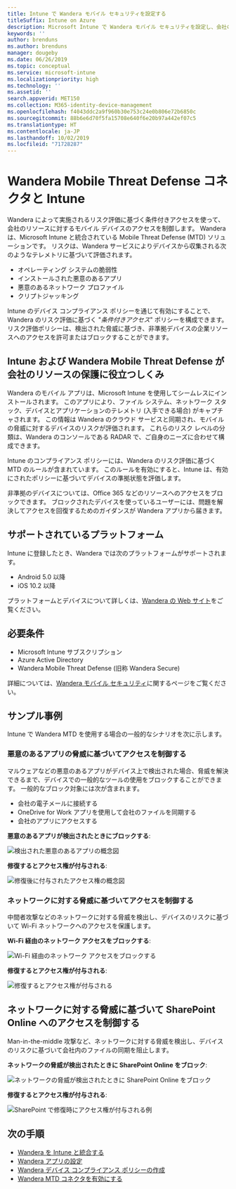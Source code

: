 ```yaml
---
title: Intune で Wandera モバイル セキュリティを設定する
titleSuffix: Intune on Azure
description: Microsoft Intune で Wandera モバイル セキュリティを設定し、会社のリソースに対するモバイル デバイスのアクセスを制御する方法。
keywords: ''
author: brenduns
ms.author: brenduns
manager: dougeby
ms.date: 06/26/2019
ms.topic: conceptual
ms.service: microsoft-intune
ms.localizationpriority: high
ms.technology: ''
ms.assetid: ''
search.appverid: MET150
ms.collection: M365-identity-device-management
ms.openlocfilehash: f4043ddc2a9f960b30e753c24e0b806e72b6850c
ms.sourcegitcommit: 88b6e6d70f5fa15708e640f6e20b97a442ef07c5
ms.translationtype: HT
ms.contentlocale: ja-JP
ms.lasthandoff: 10/02/2019
ms.locfileid: "71728287"
---
```

# <a name="wandera-mobile-threat-defense-connector-with-intune"></a>Wandera Mobile Threat Defense コネクタと Intune  

Wandera によって実施されるリスク評価に基づく条件付きアクセスを使って、会社のリソースに対するモバイル デバイスのアクセスを制御します。 Wandera は、Microsoft Intune と統合されている Mobile Threat Defense (MTD) ソリューションです。  リスクは、Wandera サービスによりデバイスから収集される次のようなテレメトリに基づいて評価されます。
- オペレーティング システムの脆弱性
- インストールされた悪意のあるアプリ
- 悪意のあるネットワーク プロファイル
- クリプトジャッキング

Intune のデバイス コンプライアンス ポリシーを通じて有効にすることで、Wandera のリスク評価に基づく "*条件付きアクセス*" ポリシーを構成できます。 リスク評価ポリシーは、検出された脅威に基づき、非準拠デバイスの企業リソースへのアクセスを許可またはブロックすることができます。  


## <a name="how-do-intune-and-wandera-mobile-threat-defense-help-protect-your-company-resources"></a>Intune および Wandera Mobile Threat Defense が会社のリソースの保護に役立つしくみ  

Wandera のモバイル アプリは、Microsoft Intune を使用してシームレスにインストールされます。 このアプリにより、ファイル システム、ネットワーク スタック、デバイスとアプリケーションのテレメトリ (入手できる場合) がキャプチャされます。 この情報は Wandera のクラウド サービスと同期され、モバイルの脅威に対するデバイスのリスクが評価されます。 これらのリスク レベルの分類は、Wandera のコンソールである RADAR で、ご自身のニーズに合わせて構成できます。

Intune のコンプライアンス ポリシーには、Wandera のリスク評価に基づく MTD のルールが含まれています。 このルールを有効にすると、Intune は、有効にされたポリシーに基づいてデバイスの準拠状態を評価します。

非準拠のデバイスについては、Office 365 などのリソースへのアクセスをブロックできます。 ブロックされたデバイスを使っているユーザーには、問題を解決してアクセスを回復するためのガイダンスが Wandera アプリから届きます。

## <a name="supported-platforms"></a>サポートされているプラットフォーム  

Intune に登録したとき、Wandera では次のプラットフォームがサポートされます。

- Android 5.0 以降  
- iOS 10.2 以降  

プラットフォームとデバイスについて詳しくは、[Wandera の Web サイト](https://www.wandera.com/why-wandera/features/device-support/)をご覧ください。

## <a name="prerequisites"></a>必要条件  

- Microsoft Intune サブスクリプション  
- Azure Active Directory  
- Wandera Mobile Threat Defense (旧称 Wandera Secure)  

詳細については、[Wandera モバイル セキュリティ](https://www.wandera.com/mobile-security/)に関するページをご覧ください。
 
## <a name="sample-scenarios"></a>サンプル事例

Intune で Wandera MTD を使用する場合の一般的なシナリオを次に示します。

### <a name="control-access-based-on-threats-from-malicious-apps"></a>悪意のあるアプリの脅威に基づいてアクセスを制御する  

マルウェアなどの悪意のあるアプリがデバイス上で検出された場合、脅威を解決できるまで、デバイスでの一般的なツールの使用をブロックすることができます。 一般的なブロック対象には次が含まれます。  
- 会社の電子メールに接続する  
- OneDrive for Work アプリを使用して会社のファイルを同期する  
- 会社のアプリにアクセスする  

**悪意のあるアプリが検出されたときにブロックする**:

![検出された悪意のあるアプリの概念図](./media/wandera-mtd-connector/wandera-malicious-apps-blocked.png)  

**修復するとアクセス権が付与される**: 

![修復後に付与されたアクセス権の概念図](./media/wandera-mtd-connector/wandera-malicious-apps-unblocked.png)


### <a name="control-access-based-on-threat-to-network"></a>ネットワークに対する脅威に基づいてアクセスを制御する  

中間者攻撃などのネットワークに対する脅威を検出し、デバイスのリスクに基づいて Wi-Fi ネットワークへのアクセスを保護します。  

**Wi-Fi 経由のネットワーク アクセスをブロックする**:  

![Wi-Fi 経由のネットワーク アクセスをブロックする](./media/wandera-mtd-connector/wandera-network-wifi-blocked.png)

**修復するとアクセス権が付与される**:  

![修復するとアクセス権が付与される](./media/wandera-mtd-connector/wandera-network-wifi-unblocked.png)  

## <a name="control-access-to-sharepoint-online-based-on-threat-to-network"></a>ネットワークに対する脅威に基づいて SharePoint Online へのアクセスを制御する

Man-in-the-middle 攻撃など、ネットワークに対する脅威を検出し、デバイスのリスクに基づいて会社内のファイルの同期を阻止します。

**ネットワークの脅威が検出されたときに SharePoint Online をブロック**:  

![ネットワークの脅威が検出されたときに SharePoint Online をブロック](./media/wandera-mtd-connector/wandera-network-spo-blocked.png)  


**修復するとアクセス権が付与される**:  

![SharePoint で修復時にアクセス権が付与される例](./media/wandera-mtd-connector/wandera-network-spo-unblocked.png)  

## <a name="next-steps"></a>次の手順

- [Wandera を Intune と統合する](wandera-mtd-connector-integration.md)
- [Wandera アプリの設定](mtd-apps-ios-app-configuration-policy-add-assign.md)
- [Wandera デバイス コンプライアンス ポリシーの作成](mtd-device-compliance-policy-create.md)
- [Wandera MTD コネクタを有効にする](mtd-connector-enable.md)